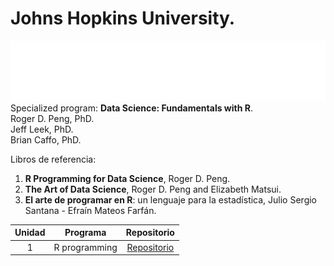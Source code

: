 # Johns Hopkins University.

![](https://github.com/jm-quintas/DadaScience_FundamentalsR/blob/main/R_Programming/JHuniversity.png)
Specialized program: **Data Science: Fundamentals with R**.  
Roger D. Peng, PhD.  
Jeff Leek, PhD.  
Brian Caffo, PhD.  

Libros de referencia:  
1. **R Programming for Data Science**, Roger D. Peng.
2. **The Art of Data Science**, Roger D. Peng and Elizabeth Matsui.
3. **El arte de programar en R**: un lenguaje para la estadística, Julio Sergio Santana - Efraín Mateos Farfán.

| Unidad | Programa | Repositorio |
| :----: | :----: | :----: |
| 1 | R programming | [Repositorio](https://github.com/jm-quintas/DadaScience_FundamentalsR/tree/main/R_Programming) |


